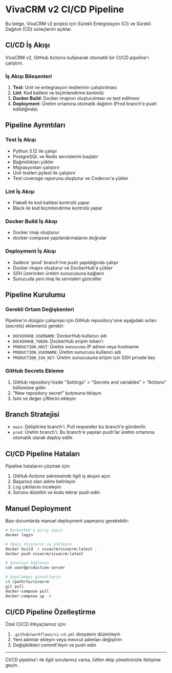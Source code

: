 # VivaCRM v2 CI/CD Pipeline

Bu belge, VivaCRM v2 projesi için Sürekli Entegrasyon (CI) ve Sürekli Dağıtım (CD) süreçlerini açıklar.

## CI/CD İş Akışı

VivaCRM v2, GitHub Actions kullanarak otomatik bir CI/CD pipeline'ı çalıştırır.

### İş Akışı Bileşenleri

1. **Test**: Unit ve entegrasyon testlerinin çalıştırılması
2. **Lint**: Kod kalitesi ve biçimlendirme kontrolü
3. **Docker Build**: Docker imajının oluşturulması ve test edilmesi
4. **Deployment**: Üretim ortamına otomatik dağıtım (Prod branch'e push edildiğinde)

## Pipeline Ayrıntıları

### Test İş Akışı

- Python 3.12 ile çalışır
- PostgreSQL ve Redis servislerini başlatır
- Bağımlılıkları yükler
- Migrasyonları çalıştırır
- Unit testleri pytest ile çalıştırır
- Test coverage raporunu oluşturur ve Codecov'a yükler

### Lint İş Akışı

- Flake8 ile kod kalitesi kontrolü yapar
- Black ile kod biçimlendirme kontrolü yapar

### Docker Build İş Akışı

- Docker imajı oluşturur
- docker-compose yapılandırmalarını doğrular

### Deployment İş Akışı

- Sadece 'prod' branch'ine push yapıldığında çalışır
- Docker imajını oluşturur ve DockerHub'a yükler
- SSH üzerinden üretim sunucusuna bağlanır
- Sunucuda yeni imaj ile servisleri günceller

## Pipeline Kurulumu

### Gerekli Ortam Değişkenleri

Pipeline'ın düzgün çalışması için GitHub repository'sine aşağıdaki sırları (secrets) eklemeniz gerekir:

- `DOCKERHUB_USERNAME`: DockerHub kullanıcı adı
- `DOCKERHUB_TOKEN`: DockerHub erişim token'ı
- `PRODUCTION_HOST`: Üretim sunucusu IP adresi veya hostname
- `PRODUCTION_USERNAME`: Üretim sunucusu kullanıcı adı
- `PRODUCTION_SSH_KEY`: Üretim sunucusuna erişim için SSH private key

### GitHub Secrets Ekleme

1. GitHub repository'nizde "Settings" > "Secrets and variables" > "Actions" bölümüne gidin
2. "New repository secret" butonuna tıklayın
3. İsim ve değer çiftlerini ekleyin

## Branch Stratejisi

- `main`: Geliştirme branch'i. Pull requestler bu branch'e gönderilir.
- `prod`: Üretim branch'i. Bu branch'e yapılan push'lar üretim ortamına otomatik olarak deploy edilir.

## CI/CD Pipeline Hataları

Pipeline hatalarını çözmek için:

1. GitHub Actions sekmesinde ilgili iş akışını açın
2. Başarısız olan adımı belirleyin
3. Log çıktılarını inceleyin
4. Sorunu düzeltin ve kodu tekrar push edin

## Manuel Deployment

Bazı durumlarda manuel deployment yapmanız gerekebilir:

```bash
# DockerHub'a giriş yapın
docker login

# İmajı oluşturun ve yükleyin
docker build -t vivacrm/vivacrm:latest .
docker push vivacrm/vivacrm:latest

# Sunucuya bağlanın
ssh user@production-server

# Uygulamayı güncelleyin
cd /path/to/vivacrm
git pull
docker-compose pull
docker-compose up -d
```

## CI/CD Pipeline Özelleştirme

Özel CI/CD ihtiyaçlarınız için:

1. `.github/workflows/ci-cd.yml` dosyasını düzenleyin
2. Yeni adımlar ekleyin veya mevcut adımları değiştirin
3. Değişiklikleri commit'leyin ve push edin

---

CI/CD pipeline'ı ile ilgili sorularınız varsa, lütfen ekip yöneticinizle iletişime geçin.